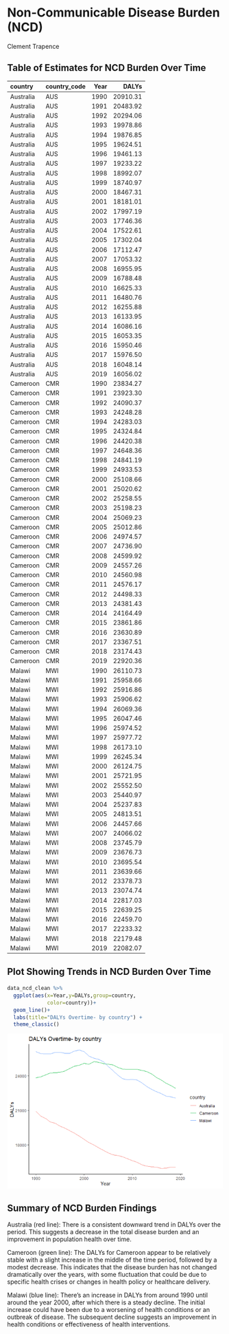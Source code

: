 Non-Communicable Disease Burden (NCD)
================
Clement Trapence

## Table of Estimates for NCD Burden Over Time

| country   | country_code | Year |    DALYs |
|:----------|:-------------|-----:|---------:|
| Australia | AUS          | 1990 | 20910.31 |
| Australia | AUS          | 1991 | 20483.92 |
| Australia | AUS          | 1992 | 20294.06 |
| Australia | AUS          | 1993 | 19978.86 |
| Australia | AUS          | 1994 | 19876.85 |
| Australia | AUS          | 1995 | 19624.51 |
| Australia | AUS          | 1996 | 19461.13 |
| Australia | AUS          | 1997 | 19233.22 |
| Australia | AUS          | 1998 | 18992.07 |
| Australia | AUS          | 1999 | 18740.97 |
| Australia | AUS          | 2000 | 18467.31 |
| Australia | AUS          | 2001 | 18181.01 |
| Australia | AUS          | 2002 | 17997.19 |
| Australia | AUS          | 2003 | 17746.36 |
| Australia | AUS          | 2004 | 17522.61 |
| Australia | AUS          | 2005 | 17302.04 |
| Australia | AUS          | 2006 | 17112.47 |
| Australia | AUS          | 2007 | 17053.32 |
| Australia | AUS          | 2008 | 16955.95 |
| Australia | AUS          | 2009 | 16788.48 |
| Australia | AUS          | 2010 | 16625.33 |
| Australia | AUS          | 2011 | 16480.76 |
| Australia | AUS          | 2012 | 16255.88 |
| Australia | AUS          | 2013 | 16133.95 |
| Australia | AUS          | 2014 | 16086.16 |
| Australia | AUS          | 2015 | 16053.35 |
| Australia | AUS          | 2016 | 15950.46 |
| Australia | AUS          | 2017 | 15976.50 |
| Australia | AUS          | 2018 | 16048.14 |
| Australia | AUS          | 2019 | 16056.02 |
| Cameroon  | CMR          | 1990 | 23834.27 |
| Cameroon  | CMR          | 1991 | 23923.30 |
| Cameroon  | CMR          | 1992 | 24090.37 |
| Cameroon  | CMR          | 1993 | 24248.28 |
| Cameroon  | CMR          | 1994 | 24283.03 |
| Cameroon  | CMR          | 1995 | 24324.84 |
| Cameroon  | CMR          | 1996 | 24420.38 |
| Cameroon  | CMR          | 1997 | 24648.36 |
| Cameroon  | CMR          | 1998 | 24841.19 |
| Cameroon  | CMR          | 1999 | 24933.53 |
| Cameroon  | CMR          | 2000 | 25108.66 |
| Cameroon  | CMR          | 2001 | 25020.62 |
| Cameroon  | CMR          | 2002 | 25258.55 |
| Cameroon  | CMR          | 2003 | 25198.23 |
| Cameroon  | CMR          | 2004 | 25069.23 |
| Cameroon  | CMR          | 2005 | 25012.86 |
| Cameroon  | CMR          | 2006 | 24974.57 |
| Cameroon  | CMR          | 2007 | 24736.90 |
| Cameroon  | CMR          | 2008 | 24599.92 |
| Cameroon  | CMR          | 2009 | 24557.26 |
| Cameroon  | CMR          | 2010 | 24560.98 |
| Cameroon  | CMR          | 2011 | 24576.17 |
| Cameroon  | CMR          | 2012 | 24498.33 |
| Cameroon  | CMR          | 2013 | 24381.43 |
| Cameroon  | CMR          | 2014 | 24164.49 |
| Cameroon  | CMR          | 2015 | 23861.86 |
| Cameroon  | CMR          | 2016 | 23630.89 |
| Cameroon  | CMR          | 2017 | 23367.51 |
| Cameroon  | CMR          | 2018 | 23174.43 |
| Cameroon  | CMR          | 2019 | 22920.36 |
| Malawi    | MWI          | 1990 | 26110.73 |
| Malawi    | MWI          | 1991 | 25958.66 |
| Malawi    | MWI          | 1992 | 25916.86 |
| Malawi    | MWI          | 1993 | 25906.62 |
| Malawi    | MWI          | 1994 | 26069.36 |
| Malawi    | MWI          | 1995 | 26047.46 |
| Malawi    | MWI          | 1996 | 25974.52 |
| Malawi    | MWI          | 1997 | 25977.72 |
| Malawi    | MWI          | 1998 | 26173.10 |
| Malawi    | MWI          | 1999 | 26245.34 |
| Malawi    | MWI          | 2000 | 26124.75 |
| Malawi    | MWI          | 2001 | 25721.95 |
| Malawi    | MWI          | 2002 | 25552.50 |
| Malawi    | MWI          | 2003 | 25440.97 |
| Malawi    | MWI          | 2004 | 25237.83 |
| Malawi    | MWI          | 2005 | 24813.51 |
| Malawi    | MWI          | 2006 | 24457.66 |
| Malawi    | MWI          | 2007 | 24066.02 |
| Malawi    | MWI          | 2008 | 23745.79 |
| Malawi    | MWI          | 2009 | 23676.73 |
| Malawi    | MWI          | 2010 | 23695.54 |
| Malawi    | MWI          | 2011 | 23639.66 |
| Malawi    | MWI          | 2012 | 23378.73 |
| Malawi    | MWI          | 2013 | 23074.74 |
| Malawi    | MWI          | 2014 | 22817.03 |
| Malawi    | MWI          | 2015 | 22639.25 |
| Malawi    | MWI          | 2016 | 22459.70 |
| Malawi    | MWI          | 2017 | 22233.32 |
| Malawi    | MWI          | 2018 | 22179.48 |
| Malawi    | MWI          | 2019 | 22082.07 |

## Plot Showing Trends in NCD Burden Over Time

``` r
data_ncd_clean %>% 
  ggplot(aes(x=Year,y=DALYs,group=country,
             color=country))+
  geom_line()+
  labs(title="DALYs Overtime- by country") +
  theme_classic()
```

![](ncd_burden_files/figure-gfm/unnamed-chunk-4-1.png)<!-- -->

## Summary of NCD Burden Findings

Australia (red line): There is a consistent downward trend in DALYs over
the period. This suggests a decrease in the total disease burden and an
improvement in population health over time.

Cameroon (green line): The DALYs for Cameroon appear to be relatively
stable with a slight increase in the middle of the time period, followed
by a modest decrease. This indicates that the disease burden has not
changed dramatically over the years, with some fluctuation that could be
due to specific health crises or changes in health policy or healthcare
delivery.

Malawi (blue line): There’s an increase in DALYs from around 1990 until
around the year 2000, after which there is a steady decline. The initial
increase could have been due to a worsening of health conditions or an
outbreak of disease. The subsequent decline suggests an improvement in
health conditions or effectiveness of health interventions.

